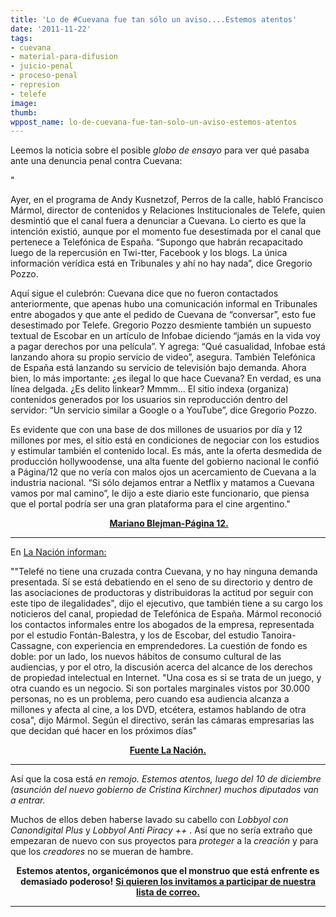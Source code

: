 ```yaml
---
title: 'Lo de #Cuevana fue tan sólo un aviso....Estemos atentos'
date: '2011-11-22'
tags:
- cuevana
- material-para-difusion
- juicio-penal
- proceso-penal
- represion
- telefe
image: 
thumb: 
wppost_name: lo-de-cuevana-fue-tan-solo-un-aviso-estemos-atentos
---
```


<img src="https://partidopirata.com.ar/wp-content/uploads/2011/11/logo.png" alt="" />Leemos la noticia sobre el posible <em>globo de ensayo </em>para ver qué pasaba ante una denuncia penal contra Cuevana:

"

Ayer, en el programa de Andy Kusnetzof, Perros de la calle, habló Francisco Mármol, director de contenidos y Relaciones Institucionales de Telefe, quien desmintió que el canal fuera a denunciar a Cuevana. Lo cierto es que la intención existió, aunque por el momento fue desestimada por el canal que pertenece a Telefónica de España. “Supongo que habrán recapacitado luego de la repercusión en Twi-tter, Facebook y los blogs. La única información verídica está en Tribunales y ahí no hay nada”, dice Gregorio Pozzo.

Aquí sigue el culebrón: Cuevana dice que no fueron contactados anteriormente, que apenas hubo una comunicación informal en Tribunales entre abogados y que ante el pedido de Cuevana de “conversar”, esto fue desestimado por Telefe. Gregorio Pozzo desmiente también un supuesto textual de Escobar en un artículo de Infobae diciendo “jamás en la vida voy a pagar derechos por una película”. Y agrega: “Qué casualidad, Infobae está lanzando ahora su propio servicio de video”, asegura. También Telefónica de España está lanzando su servicio de televisión bajo demanda. Ahora bien, lo más importante: ¿es ilegal lo que hace Cuevana? En verdad, es una línea delgada. ¿Es delito linkear? Mmmm... El sitio indexa (organiza) contenidos generados por los usuarios sin reproducción dentro del servidor: “Un servicio similar a Google o a YouTube”, dice Gregorio Pozzo.

Es evidente que con una base de dos millones de usuarios por día y 12 millones por mes, el sitio está en condiciones de negociar con los estudios y estimular también el contenido local. Es más, ante la oferta desmedida de producción hollywoodense, una alta fuente del gobierno nacional le confió a Página/12 que no vería con malos ojos un acercamiento de Cuevana a la industria nacional. “Si sólo dejamos entrar a Netflix y matamos a Cuevana vamos por mal camino”, le dijo a este diario este funcionario, que piensa que el portal podría ser una gran plataforma para el cine argentino."
<p style="text-align: center;"><strong> <a href="http://m.pagina12.com.ar/diario/cdigital/31-181728-2011-11-22.html" target="_blank">Mariano Blejman-Página 12.</a></strong></p>


<hr />

En <a href="http://www.lanacion.com.ar/1425346-telefe-dio-marcha-atras-y-no-denunciara-al-sitio-cuevana" target="_blank">La Nación informan:</a>
<p style="text-align: left;">""Telefé no tiene una cruzada contra Cuevana, y no hay ninguna demanda presentada. Sí se está debatiendo en el seno de su directorio y dentro de las asociaciones de productoras y distribuidoras la actitud por seguir con este tipo de ilegalidades", dijo el ejecutivo, que también tiene a su cargo los noticieros del canal, propiedad de Telefónica de España. Mármol reconoció los contactos informales entre los abogados de la empresa, representada por el estudio Fontán-Balestra, y los de Escobar, del estudio Tanoira-Cassagne, con experiencia en emprendedores. La cuestión de fondo es doble: por un lado, los nuevos hábitos de consumo cultural de las audiencias, y por el otro, la discusión acerca del alcance de los derechos de propiedad intelectual en Internet. "Una cosa es si se trata de un juego, y otra cuando es un negocio. Si son portales marginales vistos por 30.000 personas, no es un problema, pero cuando esa audiencia alcanza a millones y afecta al cine, a los DVD, etcétera, estamos hablando de otra cosa", dijo Mármol. Según el directivo, serán las cámaras empresarias las que decidan qué hacer en los próximos días"</p>
<p style="text-align: center;"><strong><a href="http://www.lanacion.com.ar/1425346-telefe-dio-marcha-atras-y-no-denunciara-al-sitio-cuevana" target="_blank">Fuente La Nación.</a></strong></p>


<hr />

Así que la cosa está <em>en remojo. Estemos atentos, luego del 10 de diciembre (asunción del nuevo gobierno de Cristina Kirchner) muchos diputados van a entrar. </em>

Muchos de ellos deben haberse lavado su cabello con <em>Lobbyol con Canondigital Plus </em>y <em>Lobbyol Anti Piracy ++ </em>. Así que no sería extraño que empezaran de nuevo con sus proyectos para <em>proteger </em>a la <em>creación </em>y para que los <em>creadores </em>no se mueran de hambre.
<p style="text-align: center;"><strong>Estemos atentos, organicémonos que el monstruo que está enfrente es demasiado poderoso!</strong>
<a href="http://lists.partidopirata.com.ar/listinfo.cgi/general-partidopirata.com.ar" target="_blank">
<strong> Si quieren los invitamos a participar de nuestra lista de correo.</strong></a></p>


<hr />
